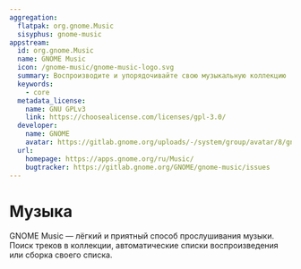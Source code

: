 ```yaml
---
aggregation:
  flatpak: org.gnome.Music
  sisyphus: gnome-music
appstream:
  id: org.gnome.Music
  name: GNOME Music
  icon: /gnome-music/gnome-music-logo.svg
  summary: Воспроизводите и упорядочивайте свою музыкальную коллекцию
  keywords:
    - core
  metadata_license:
    name: GNU GPLv3
    link: https://choosealicense.com/licenses/gpl-3.0/
  developer:
    name: GNOME
    avatar: https://gitlab.gnome.org/uploads/-/system/group/avatar/8/gnomelogo.png?width=48
  url:
    homepage: https://apps.gnome.org/ru/Music/
    bugtracker: https://gitlab.gnome.org/GNOME/gnome-music/issues
---
```


# Музыка

GNOME Music — лёгкий и приятный способ прослушивания музыки. Поиск треков в коллекции, автоматические списки воспроизведения или сборка своего списка.

<!--@include: @apps/_parts/install/content-repo.md-->
<!--@include: @apps/_parts/install/content-flatpak.md-->
